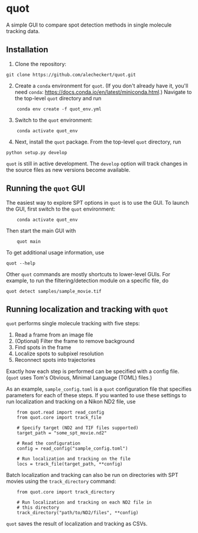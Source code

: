 # quot
A simple GUI to compare spot detection methods in single molecule tracking data.

## Installation

1. Clone the repository:
```
git clone https://github.com/alecheckert/quot.git
```

2. Create a `conda` environment for `quot`. (If you don't already have it, you'll need `conda`: https://docs.conda.io/en/latest/miniconda.html.) Navigate to the top-level `quot` directory and run 

```
    conda env create -f quot_env.yml
```

3. Switch to the `quot` environment:

```
    conda activate quot_env
```

4. Next, install the `quot` package. From the top-level `quot` directory, run

```
python setup.py develop
```

`quot` is still in active development. The `develop` option  will track changes in the source files as new versions become available.

## Running the `quot` GUI

The easiest way to explore SPT options in `quot` is to use the GUI. To launch the GUI, first switch to the `quot` environment:

```
    conda activate quot_env
```

Then start the main GUI with

```
    quot main
```

To get additional usage information, use
```
quot --help
```

Other `quot` commands are mostly shortcuts to lower-level GUIs. For example, to run the filtering/detection module on a specific file, do
```
quot detect samples/sample_movie.tif
```

## Running localization and tracking with `quot`

`quot` performs single molecule tracking with five steps:

1. Read a frame from an image file
2. (Optional) Filter the frame to remove background
3. Find spots in the frame
4. Localize spots to subpixel resolution
5. Reconnect spots into trajectories

Exactly how each step is performed can be specified with a config file. (`quot` uses Tom's Obvious, Minimal Language (TOML) files.) 

As an example, `sample_config.toml` is a `quot` configuration file that specifies parameters for each of these steps. If you wanted to use these settings to run localization and tracking on a Nikon ND2 file, use

```
    from quot.read import read_config
    from quot.core import track_file

    # Specify target (ND2 and TIF files supported)
    target_path = "some_spt_movie.nd2"

    # Read the configuration
    config = read_config("sample_config.toml")

    # Run localization and tracking on the file
    locs = track_file(target_path, **config)
```

Batch localization and tracking can also be run on directories with SPT movies using the `track_directory` command:

```
    from quot.core import track_directory

    # Run localization and tracking on each ND2 file in 
    # this directory
    track_directory("path/to/ND2/files", **config)

```

`quot` saves the result of localization and tracking as CSVs.
